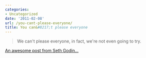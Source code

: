 ```yaml
---
categories:
- Uncategorized
date: '2011-02-08'
url: /you-cant-please-everyone/
title: You can&#8217;t please everyone
---
```


<blockquote>We can't please everyone, in fact, we're not even going to try.</blockquote>

<a href="http://sethgodin.typepad.com/seths_blog/2011/02/pleasing.html">An awesome post from Seth Godin...</a>